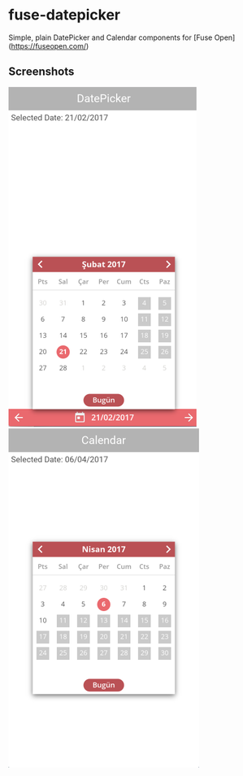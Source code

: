# fuse-datepicker
Simple, plain DatePicker and Calendar components for [Fuse Open] (https://fuseopen.com/)

## Screenshots

![wee](./Screenshots/DatePicker.png)
![wee](./Screenshots/Calendar.png)
